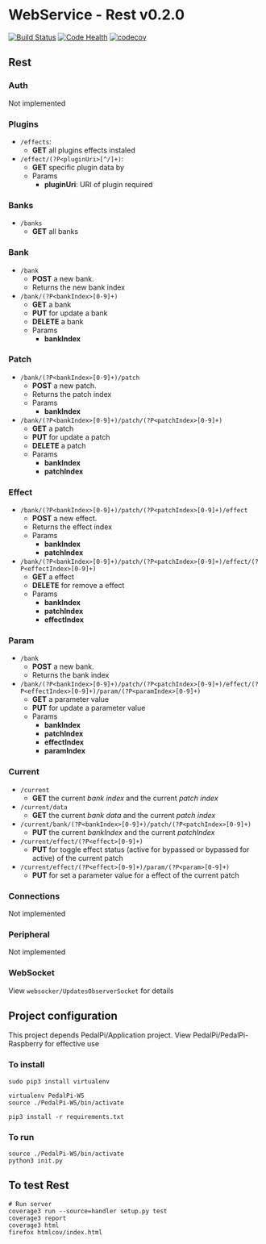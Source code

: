 # WebService - Rest v0.2.0

[![Build Status](https://travis-ci.org/PedalPi/WebService.svg?branch=master)](https://travis-ci.org/PedalPi/WebService) [![Code Health](https://landscape.io/github/PedalPi/WebService/master/landscape.svg?style=flat)](https://landscape.io/github/PedalPi/WebService/master) [![codecov](https://codecov.io/gh/PedalPi/WebService/branch/master/graph/badge.svg)](https://codecov.io/gh/PedalPi/WebService)

## Rest

### Auth

Not implemented

### Plugins

* ```/effects```: 
  * **GET** all plugins effects instaled
* ```/effect/(?P<pluginUri>[^/]+)```:
  * **GET** specific plugin data by 
  * Params
    * **pluginUri**: URI of plugin required

### Banks

* ```/banks```
  *  **GET** all banks

### Bank

* ```/bank```
  * **POST** a new bank.
  * Returns the new bank index
* ```/bank/(?P<bankIndex>[0-9]+)```
  * **GET** a bank
  * **PUT** for update a bank
  * **DELETE** a bank
  * Params
    * **bankIndex**

### Patch

* ```/bank/(?P<bankIndex>[0-9]+)/patch```
  * **POST** a new patch.
  * Returns the patch index
  * Params
    * **bankIndex**
* ```/bank/(?P<bankIndex>[0-9]+)/patch/(?P<patchIndex>[0-9]+)```
  * **GET** a patch
  * **PUT** for update a patch
  * **DELETE** a patch
  * Params
    * **bankIndex**
    * **patchIndex**

### Effect

* ```/bank/(?P<bankIndex>[0-9]+)/patch/(?P<patchIndex>[0-9]+)/effect```
  * **POST** a new effect.
  * Returns the effect index
  * Params
    * **bankIndex**
    * **patchIndex**
* ```/bank/(?P<bankIndex>[0-9]+)/patch/(?P<patchIndex>[0-9]+)/effect/(?P<effectIndex>[0-9]+)```
  * **GET** a effect
  * **DELETE** for remove a effect
  * Params
    * **bankIndex**
    * **patchIndex**
    * **effectIndex**

### Param

* ```/bank```
  * **POST** a new bank.
  * Returns the bank index
* ```/bank/(?P<bankIndex>[0-9]+)/patch/(?P<patchIndex>[0-9]+)/effect/(?P<effectIndex>[0-9]+)/param/(?P<paramIndex>[0-9]+)```
  * **GET** a parameter value
  * **PUT** for update a parameter value
  * Params
    * **bankIndex**
    * **patchIndex**
    * **effectIndex**
    * **paramIndex**

### Current

* ```/current```
  * **GET** the current _bank index_ and the current _patch index_
* ```/current/data```
  * **GET** the current _bank data_ and the current _patch index_
* ```/current/bank/(?P<bankIndex>[0-9]+)/patch/(?P<patchIndex>[0-9]+)```
  * **PUT** the current _bankIndex_ and the current _patchIndex_
* ```/current/effect/(?P<effect>[0-9]+)```
  * **PUT** for toggle effect status (active for bypassed or bypassed for active) of the current patch
* ```/current/effect/(?P<effect>[0-9]+)/param/(?P<param>[0-9]+)```
  * **PUT** for set a parameter value for a effect of the current patch

### Connections

Not implemented

### Peripheral

Not implemented

### WebSocket

View ```websocker/UpdatesObserverSocket``` for details

## Project configuration

This project depends PedalPi/Application project.
View PedalPi/PedalPi-Raspberry for effective use

### To install

```
sudo pip3 install virtualenv

virtualenv PedalPi-WS
source ./PedalPi-WS/bin/activate

pip3 install -r requirements.txt
```

### To run

```
source ./PedalPi-WS/bin/activate
python3 init.py
``` 

## To test Rest

```
# Run server
coverage3 run --source=handler setup.py test
coverage3 report
coverage3 html
firefox htmlcov/index.html
```
